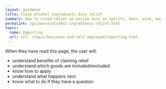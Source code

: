 ```yaml
---
layout: guidance
title: Claim alcohol ingredients duty relief 
summary: How to claim relief on excise duty on spirits, beer, wine, made-wine, cider and perry.
permalink: /guidance/alcohol-ingredients-relief.html
topic:
  name: Importing
  url: url: /topic/business-and-self-employed/importing.html
---
```


When they have read this page, the user will:

- understand benefits of claiming relief
- understand which goods are included/excluded
- know how to apply
- understand what happens next
- know what to do if they have a question
